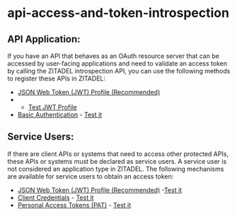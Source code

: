 # api-access-and-token-introspection


## API Application:
If you have an API that behaves as an OAuth resource server that can be accessed by user-facing applications and need to validate an access token by calling the ZITADEL introspection API, you can use the following methods to register these APIs in ZITADEL: 

- [JSON Web Token (JWT) Profile (Recommended)](https://zitadel.com/docs/apis/openidoauth/authn-methods#client-secret-basic) 
- - [Test JWT Profile](https://github.com/dakshitha/api-access-and-token-introspection/tree/main/api-jwt)
- [Basic Authentication](https://zitadel.com/docs/apis/openidoauth/authn-methods#client-secret-basic) - [Test it](https://github.com/dakshitha/api-access-and-token-introspection/tree/main/api-basic-authentication)



## Service Users:
If there are client APIs or systems that need to access other protected APIs, these APIs or systems must be declared as service users. A service user is not considered an application type in ZITADEL. The following mechanisms are available for service users to obtain an access token: 

- [JSON Web Token (JWT) Profile  (Recommended)](https://zitadel.com/docs/guides/integrate/serviceusers) -[Test it](https://github.com/dakshitha/api-access-and-token-introspection/tree/main/service-user-jwt)
- [Client Credentials](https://zitadel.com/docs/guides/integrate/client-credential) - [Test it](https://github.com/dakshitha/api-access-and-token-introspection/tree/main/service-user-client-credentials)
- [Personal Access Tokens (PAT)](https://zitadel.com/docs/guides/integrate/pat) - [Test it](https://github.com/dakshitha/api-access-and-token-introspection/tree/main/service-user-pat)
